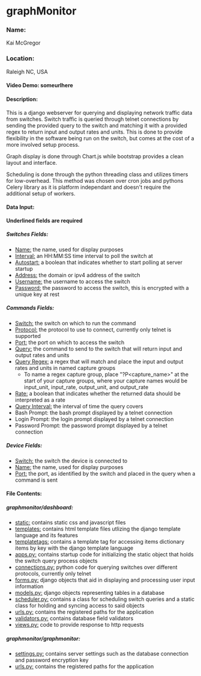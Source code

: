 # graphMonitor
### Name:
Kai McGregor
### Location:
Raleigh NC, USA
#### Video Demo: someurlhere
#### Description:
This is a django webserver for querying and displaying network traffic data from switches. Switch traffic is queried through telnet connections by sending the provided query to the switch and matching it with a provided regex to return input and output rates and units.
This is done to provide flexibility in the software being run on the switch, but comes at the cost of a more involved setup process.

Graph display is done through Chart.js while bootstrap provides a clean layout and interface.

Scheduling is done through the python threading class and utilizes timers for low-overhead. This method was chosen over cron jobs and pythons Celery library as it is platform independant and doesn't require the additional setup of workers.

#### Data Input:
**Underlined fields are required**

##### Switches Fields:
- <ins>Name:</ins> the name, used for display purposes
- <ins>Interval:</ins> an HH:MM:SS time interval to poll the switch at
- <ins>Autostart:</ins> a boolean that indicates whether to start polling at server startup
- <ins>Address:</ins> the domain or ipv4 address of the switch
- <ins>Username:</ins> the username to access the switch
- <ins>Password:</ins> the password to access the switch, this is encrypted with a unique key at rest

##### Commands Fields:
- <ins>Switch:</ins> the switch on which to run the command
- <ins>Protocol:</ins> the protocol to use to connect, currently only telnet is supported
- <ins>Port:</ins> the port on which to access the switch
- <ins>Query:</ins> the command to send to the switch that will return input and output rates and units
- <ins>Query Regex:</ins> a regex that will match and place the input and output rates and units in named capture groups
    - To name a regex capture group, place "?P<capture_name>" at the start of your capture groups, where your capture names would be input_unit, input_rate, output_unit, and output_rate
- <ins>Rate:</ins> a boolean that indicates whether the returned data should be interpreted as a rate
- <ins>Query Interval:</ins> the interval of time the query covers
- Bash Prompt: the bash prompt displayed by a telnet connection
- Login Prompt: the login prompt displayed by a telnet connection
- Password Prompt: the password prompt displayed by a telnet connection

##### Device Fields:
- <ins>Switch:</ins> the switch the device is connected to
- <ins>Name:</ins> the name, used for display purposes
- <ins>Port:</ins> the port, as identified by the switch and placed in the query when a command is sent

#### File Contents:
##### graphmonitor/dashboard:
- [static:](graphmonitor/dashboard/static) contains static css and javascript files
- [templates:](graphmonitor/dashboard/templates) contains html template files utlizing the django template language and its features
- [templatetags:](graphmonitor/dashboard/templatetags) contains a template tag for accessing items dictionary items by key with the django template language
- [apps.py:](graphmonitor/dashboard/apps.py) contains startup code for initializing the static object that holds the switch query process objects
- [connections.py:](graphmonitor/dashboard/connections.py) python code for querying switches over different protocols, currently only telnet
- [forms.py:](graphmonitor/dashboard/forms.py) django objects that aid in displaying and processing user input information
- [models.py:](graphmonitor/dashboard/models.py) django objects representing tables in a database
- [scheduler.py:](graphmonitor/dashboard/scheduler.py) contains a class for scheduling switch queries and a static class for holding and syncing access to said objects
- [urls.py:](graphmonitor/dashboard/urls.py) contains the registered paths for the application
- [validators.py:](graphmonitor/dashboard/validators.py) contains database field validators
- [views.py:](graphmonitor/dashboard/views.py) code to provide response to http requests

##### graphmonitor/graphmonitor:
- [settings.py:](graphmonitor/graphmonitor/settings.py) contains server settings such as the database connection and password encryption key
- [urls.py:](graphmonitor/graphmonitor/urls.py) contains the registered paths for the application
